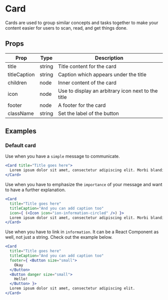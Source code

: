 # Card

Cards are used to group similar concepts and tasks together to make your content
easier for users to scan, read, and get things done.

## Props

| Prop | Type | Description |
| ---- | ---- | ----------- |
| title | string | Title content for the card |
| titleCaption | string | Caption which appears under the title |
| children | node | Inner content of the card |
| icon | node | Use to display an arbitrary icon next to the title |
| footer | node | A footer for the card |
| className | string | Set the label of the button |

## Examples

### Default card

Use when you have a `simple` message to communicate.

```jsx
<Card title="Title goes here">
  Lorem ipsum dolor sit amet, consectetur adipiscing elit. Morbi blandit orci vitae sem vestibulum sagittis.
</Card>
```

Use when you have to emphasize the `importance` of your message and want to have a further explanation.

```jsx
<Card
  title="Title goes here"
  titleCaption="And you can add caption too"
  icon={ (<Icon icon="ion-information-circled" />) }>
  Lorem ipsum dolor sit amet, consectetur adipiscing elit. Morbi blandit orci vitae sem vestibulum sagittis.
</Card>
```

Use when you have to link in `information`. It can be a React Component as well, not just a string. Check out the example below.

```jsx
<Card
  title="Title goes here"
  titleCaption="And you can add caption too"
  footer={ <Button size="small">
    Okay
  </Button>
  <Button danger size="small">
    Hello!
  </Button> }>
  Lorem ipsum dolor sit amet, consectetur adipiscing elit.
</Card>
```
